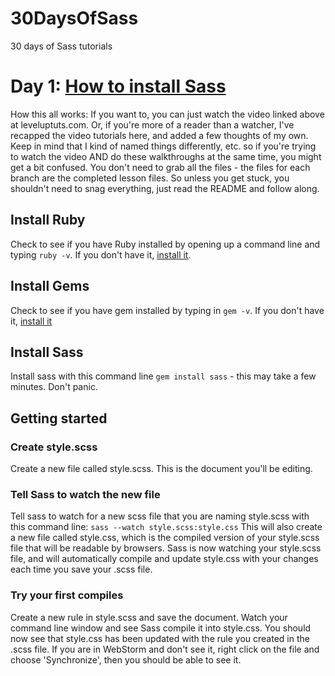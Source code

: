 30DaysOfSass
============

30 days of Sass tutorials


# Day 1: [How to install Sass](http://leveluptuts.com/tutorials/sass-tutorials/1-how-install-sass)
How this all works:  If you want to, you can just watch the video linked above at leveluptuts.com. Or, if you're more of a reader than a watcher, I've recapped the video tutorials here, and added a few thoughts of my own. Keep in mind that I kind of named things differently, etc. so if you're trying to watch the video AND do these walkthroughs at the same time, you might get a bit confused. You don't need to grab all the files - the files for each branch are the completed lesson files. So unless you get stuck, you shouldn't need to snag everything, just read the README and follow along.

## Install Ruby
 Check to see if you have Ruby installed by opening up a command line and typing `ruby -v`.  If you don't have it, [install it](http://rubyinstaller.org/).

## Install Gems
 Check to see if you have gem installed by typing in `gem -v`.  If you don't have it, [install it](https://rubygems.org/pages/download)

## Install Sass
 Install sass with this command line `gem install sass` - this may take a few minutes. Don't panic.

## Getting started

### Create style.scss
 Create a new file called style.scss.  This is the document you'll be editing.

### Tell Sass to watch the new file
 Tell sass to watch for a new scss file that you are naming style.scss with this command line:
 ```sass --watch style.scss:style.css```
 This will also create a new file called style.css, which is the compiled version of your style.scss file that will be readable by browsers.
 Sass is now watching your style.scss file, and will automatically compile and update style.css with your changes each time you save your .scss file.

### Try your first compiles
 Create a new rule in style.scss and save the document. Watch your command line window and see Sass compile it into style.css.
 You should now see that style.css has been updated with the rule you created in the .scss file.  If you are in WebStorm and don't see it, right click on the file
 and choose 'Synchronize', then you should be able to see it.





